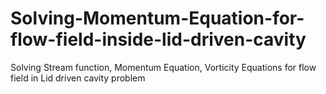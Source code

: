 # Solving-Momentum-Equation-for-flow-field-inside-lid-driven-cavity
Solving Stream function, Momentum Equation, Vorticity Equations for flow field in Lid driven cavity problem
